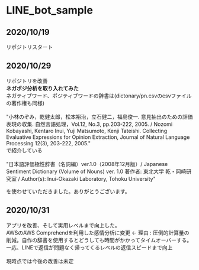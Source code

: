 # LINE_bot_sample
<h2>2020/10/19</h2>
リポジトリスタート

<h2>2020/10/29</h2>
リポジトリを改善<br>
<strong>ネガポジ分析を取り入れてみた</strong><br>
ネガティブワード、ポジティブワードの辞書は(dictonary/pn.csvのcsvファイルの著作権も同様)<br>
<br>
"小林のぞみ，乾健太郎，松本裕治，立石健二，福島俊一. 意見抽出のための評価表現の収集. 自然言語処理，Vol.12, No.3, pp.203-222, 2005. / Nozomi Kobayashi, Kentaro Inui, Yuji Matsumoto, Kenji Tateishi. Collecting Evaluative Expressions for Opinion Extraction, Journal of Natural Language Processing 12(3), 203-222, 2005."<br>
で紹介している<br>
<br>
"日本語評価極性辞書（名詞編）ver.1.0（2008年12月版）/ Japanese Sentiment Dictionary (Volume of Nouns) ver. 1.0  著作者: 東北大学 乾・岡崎研究室 / Author(s): Inui-Okazaki Laboratory, Tohoku University"<br>

を使わせていただきました。ありがとうございます。<br>

<h2>2020/10/31</h2>
アプリを改善、そして実用レベルまで向上した。<br>
AWSのAWS Comprehendを利用した感情分析に変更 <- 理由 : 圧倒的計算量の削減。自作の辞書を使用するとどうしても時間がかかってタイムオーバーする。<br>
一応、LINEで返信が問題なく帰ってくるレベルの返信スピードまで向上<br>
<br>
現時点では今後の改善は未定